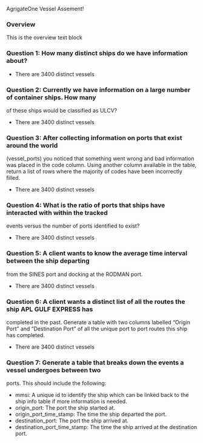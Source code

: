 AgrigateOne Vessel Assement!

### Overview

This is the overview text block

### Question 1: How many distinct ships do we have information about?

- There are 3400 distinct vessels

### Question 2: Currently we have information on a large number of container ships. How many
of these ships would be classified as ULCV?

- There are 3400 distinct vessels

### Question 3: After collecting information on ports that exist around the world
(vessel_ports) you noticed that something went wrong and bad information
was placed in the code column. Using another column available in the table,
return a list of rows where the majority of codes have been incorrectly filled.


- There are 3400 distinct vessels

### Question 4: What is the ratio of ports that ships have interacted with within the tracked
events versus the number of ports identified to exist?

- There are 3400 distinct vessels

### Question 5: A client wants to know the average time interval between the ship departing
from the SINES port and docking at the RODMAN port.

- There are 3400 distinct vessels

### Question 6: A client wants a distinct list of all the routes the ship APL GULF EXPRESS has
completed in the past. Generate a table with two columns labelled “Origin Port”
and “Destination Port” of all the unique port to port routes this ship has
completed.

- There are 3400 distinct vessels

### Question 7: Generate a table that breaks down the events a vessel undergoes between two
ports. This should include the following:
- mmsi: A unique id to identify the ship which can be linked back to the
ship info table if more information is needed.
- origin_port: The port the ship started at.
- origin_port_time_stamp: The time the ship departed the port.
- destination_port: The port the ship arrived at.
- destination_port_time_stamp: The time the ship arrived at the
destination port.

